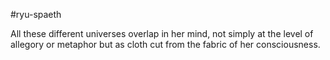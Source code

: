 #ryu-spaeth

All these different universes overlap in her mind, not simply at the level of allegory or metaphor but as cloth cut from the fabric of her consciousness.